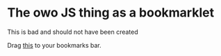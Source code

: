 # The owo JS thing as a bookmarklet
This is bad and should not have been created

Drag <a href="javascript:(function()%7Bconst%20randomItem%3Dfunction(t)%7Breturn%20t%5BMath.floor(Math.random()*t.length)%5D%7D%3Bconst%20replaceString%3D(t%2Ce%2Cn%2Co%3D%7B%7D)%3D%3E%7Bif(!(typeof%20e%3D%3D%3D'string'%26%26e.length%3E0)%7C%7C!(typeof%20n%3D%3D%3D'string'%7C%7Ctypeof%20n%3D%3D%3D'function'))%7Breturn%20t%7Dlet%20i%3D''%3Blet%20r%3D0%3Blet%20s%3Do.fromIndex%3E0%3Fo.fromIndex%3A0%3Bif(s%3Et.length)%7Breturn%20t%7Dwhile(true)%7Bconst%20u%3Dt.indexOf(e%2Cs)%3Bif(u%3D%3D%3D-1)%7Bbreak%7Dr%2B%2B%3Bconst%20f%3Dtypeof%20n%3D%3D%3D'string'%3Fn%3An(e%2Cr%2Ct%2Cu)%3Bconst%20l%3Dr%3D%3D%3D1%3F0%3As%3Bi%2B%3Dt.slice(l%2Cu)%2Bf%3Bs%3Du%2Be.length%7Dif(r%3D%3D%3D0)%7Breturn%20t%7Dreturn%20i%2Bt.slice(s)%7D%3Bconst%20prefixes%3D%5B'%3C3%20'%2C'0w0%20'%2C'H-hewwo%3F%3F%20'%2C'HIIII!%20'%2C'Haiiii!%20'%2C'Huohhhh.%20'%2C'OWO%20'%2C'OwO%20'%2C'UwU%20'%5D%3Bconst%20suffixes%3D%5B'%20(%20%CB%98%20%C2%B3%CB%98)%E2%99%A5'%2C'%20(%20%CD%A1%C2%B0%20%E1%B4%A5%20%CD%A1%C2%B0)'%2C'%20(%C2%B4%E3%83%BB%CF%89%E3%83%BB%EF%BD%80)'%2C'%20(%CA%98%E1%97%A9%CA%98%5C')'%2C'%20(%E0%AE%87%CF%89%E0%AE%87%20)'%2C'%20(%E0%B9%91%E2%80%A2%CC%81%20%E2%82%83%20%E2%80%A2%CC%80%E0%B9%91)'%2C'%20(%E2%80%A2%20o%20%E2%80%A2)'%2C'%20(%E2%81%8E%CB%83%E1%86%BA%CB%82)'%2C'%20(%E2%95%AF%EF%B9%8F%E2%95%B0%EF%BC%89'%2C'%20(%E2%97%8F%C2%B4%CF%89%EF%BD%80%E2%97%8F)'%2C'%20(%E2%97%A0%E2%80%BF%E2%97%A0%E2%9C%BF)'%2C'%20(%E2%9C%BF%20%E2%99%A1%E2%80%BF%E2%99%A1)'%2C'%20(%E2%9D%81%C2%B4%E2%97%A1%60%E2%9D%81)'%2C'%20(%E3%80%80%5C'%E2%97%9F%20%5C')'%2C'%20(%E4%BA%BA%E2%97%95%CF%89%E2%97%95)'%2C'%20(%EF%BC%9B%CF%89%EF%BC%9B)'%2C'%20(%EF%BD%80%E3%81%B8%C2%B4)'%2C'%20._.'%2C'%20%3A3'%2C'%20%3AD'%2C'%20%3AP'%2C'%20%3B-%3B'%2C'%20%3B3'%2C'%20%3B_%3B'%2C'%20%3C%7B%5Ev%5E%7D%3E'%2C'%20%3E_%3C'%2C'%20%3E_%3E'%2C'%20UwU'%2C'%20XDDD'%2C'%20%5C%5C%C2%B0%E2%97%8B%C2%B0%2F'%2C'%20%5E-%5E'%2C'%20%5E_%5E'%2C'%20x3'%2C'%20x3'%2C'%20xD'%2C'%20%C3%99%CF%89%C3%99'%2C'%20%CA%95%CA%98%E2%80%BF%CA%98%CA%94'%2C'%20%E3%83%9F(%EF%BC%8E%EF%BC%8E)%E3%83%9F'%2C'%20%E3%85%87%E3%85%85%E3%85%87'%2C'%2C%20fwendo'%2C'%EF%BC%88%EF%BC%BE%EF%BD%96%EF%BC%BE%EF%BC%89'%5D%3Bconst%20substitutions%3D%7Br%3A'w'%2Cl%3A'w'%2CR%3A'W'%2CL%3A'W'%2Cno%3A'nu'%2Chas%3A'haz'%2Chave%3A'haz'%2C'%20says'%3A'%20sez'%2Cyou%3A'uu'%2C'the%20'%3A'da%20'%2C'The%20'%3A'Da%20'%2C'THE%20'%3A'THE%20'%7D%3Bconst%20addAffixes%3Dt%3D%3ErandomItem(prefixes)%2Bt%2BrandomItem(suffixes)%3Bconst%20substitute%3De%3D%3E%7Bconst%20t%3DObject.keys(substitutions)%3Bt.forEach(t%3D%3E%7Be%3DreplaceString(e%2Ct%2Csubstitutions%5Bt%5D)%7D)%3Breturn%20e%7D%3Bconst%20owo%3Dt%3D%3EaddAffixes(substitute(t))%3Bconst%20owoShort%3Dt%3D%3Esubstitute(t)%3Bfor(let%20t%3D0%3Bt%3Cdocument.body.querySelectorAll('*').length%3Bt%2B%2B)%7Blet%20e%3Ddocument.body.querySelectorAll('*')%5Bt%5D%3Bif(e.innerText!%3Dundefined%26%26e.childElementCount%3D%3D0%26%26isNaN(e.innerText))%7Bif(e.innerText.length%3E20)%7Blet%20t%3Dowo(e.innerText.toString())%3Be.innerText%3Dt%7Delse%20if(e.innerText.length%3C%3D20)%7Blet%20t%3DowoShort(e.innerText.toString())%3Be.innerText%3Dt%7D%7D%7D%7D)()">this</a> to your bookmarks bar.

